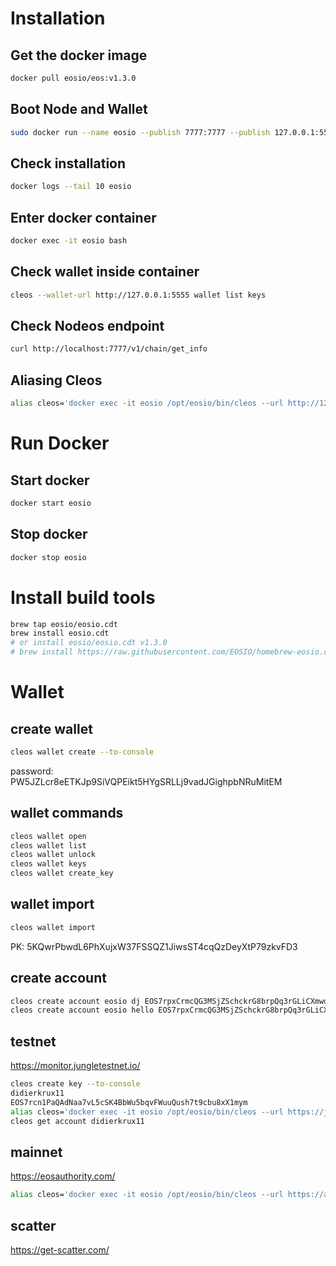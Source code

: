 # Installation

## Get the docker image

```sh
docker pull eosio/eos:v1.3.0
```

## Boot Node and Wallet

```sh
sudo docker run --name eosio --publish 7777:7777 --publish 127.0.0.1:5555:5555 --volume /Users/dj/git/blockchain-programming/eos/contracts:/Users/dj/git/blockchain-programming/eos/contracts --detach eosio/eos:v1.3.0 /bin/bash -c "keosd --http-server-address=0.0.0.0:5555 & exec nodeos -e -p eosio --plugin eosio::producer_plugin --plugin eosio::history_plugin --plugin eosio::chain_api_plugin --plugin eosio::history_plugin --plugin eosio::history_api_plugin --plugin eosio::http_plugin -d /mnt/dev/data --config-dir /mnt/dev/config --http-server-address=0.0.0.0:7777 --access-control-allow-origin=* --contracts-console --http-validate-host=false --filter-on='*'"
```

## Check installation

```sh
docker logs --tail 10 eosio
```

## Enter docker container

```sh
docker exec -it eosio bash
```

## Check wallet inside container

```sh
cleos --wallet-url http://127.0.0.1:5555 wallet list keys
```

## Check Nodeos endpoint

```sh
curl http://localhost:7777/v1/chain/get_info
```

## Aliasing Cleos

```sh
alias cleos='docker exec -it eosio /opt/eosio/bin/cleos --url http://127.0.0.1:7777 --wallet-url http://127.0.0.1:5555'
```

# Run Docker

## Start docker

```sh
docker start eosio
```

## Stop docker

```sh
docker stop eosio
```

# Install build tools

```sh
brew tap eosio/eosio.cdt
brew install eosio.cdt
# or install eosio/eosio.cdt v1.3.0
# brew install https://raw.githubusercontent.com/EOSIO/homebrew-eosio.cdt/37e2912e6ec4d5c9b035a94c3af12f9e1f30927f/eosio.cdt.rb
```

# Wallet

## create wallet

```sh
cleos wallet create --to-console
```

password: PW5JZLcr8eETKJp9SiVQPEikt5HYgSRLLj9vadJGighpbNRuMitEM

## wallet commands

```sh
cleos wallet open
cleos wallet list
cleos wallet unlock
cleos wallet keys
cleos wallet create_key
```

## wallet import

```sh
cleos wallet import
```

PK: 5KQwrPbwdL6PhXujxW37FSSQZ1JiwsST4cqQzDeyXtP79zkvFD3

## create account

```sh
cleos create account eosio dj EOS7rpxCrmcQG3MSjZSchckrG8brpQq3rGLiCXmwd7c77ULYSmxUk
cleos create account eosio hello EOS7rpxCrmcQG3MSjZSchckrG8brpQq3rGLiCXmwd7c77ULYSmxUk
```

## testnet

https://monitor.jungletestnet.io/

```sh
cleos create key --to-console
didierkrux11
EOS7rcn1PaQAdNaa7vL5cSK4BbWu5bqvFWuuQush7t9cbu8xX1mym
alias cleos='docker exec -it eosio /opt/eosio/bin/cleos --url https://jungle.eosio.cr:443 --wallet-url http://127.0.0.1:5555'
cleos get account didierkrux11
```

## mainnet

https://eosauthority.com/

```sh
alias cleos='docker exec -it eosio /opt/eosio/bin/cleos --url https://api.eosnewyork.io:443 --wallet-url http://127.0.0.1:5555'
```

## scatter

https://get-scatter.com/
